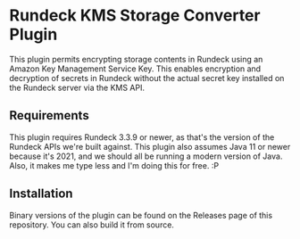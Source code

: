 # Rundeck KMS Storage Converter Plugin

This plugin permits encrypting storage contents in Rundeck using an Amazon Key Management Service
Key. This enables encryption and decryption of secrets in Rundeck without the actual secret key
installed on the Rundeck server via the KMS API.

## Requirements

This plugin requires Rundeck 3.3.9 or newer, as that's the version of the Rundeck APIs we're
built against. This plugin also assumes Java 11 or newer because it's 2021, and we should all
be running a modern version of Java. Also, it makes me type less and I'm doing this for free. :P

## Installation

Binary versions of the plugin can be found on the Releases page of this repository. You can also
build it from source.